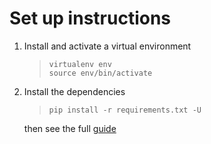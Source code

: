 # Set up instructions

  1. Install and activate a virtual environment
     > ```
     > virtualenv env
     > source env/bin/activate
     > ```

  1. Install the dependencies
     > ```
     > pip install -r requirements.txt -U
     > ```
     then see the full [guide](https://developers.google.com/chat/how-tos/webhooks)


